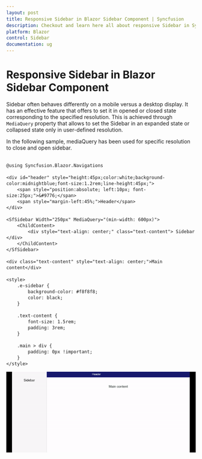 ```yaml
---
layout: post
title: Responsive Sidebar in Blazor Sidebar Component | Syncfusion
description: Checkout and learn here all about responsive Sidebar in Syncfusion Blazor Sidebar component and more.
platform: Blazor
control: Sidebar
documentation: ug
---
```


<!-- markdownlint-disable MD009 -->

# Responsive Sidebar in Blazor Sidebar Component

Sidebar often behaves differently on a mobile versus a desktop display. It has an effective feature that offers to set it in opened or closed state corresponding to the specified resolution. This is achieved through `MediaQuery` property that allows to set the Sidebar in an expanded state or collapsed state only in user-defined resolution.

In the following sample, mediaQuery has been used for specific resolution to close and open sidebar.

```cshtml

@using Syncfusion.Blazor.Navigations

<div id="header" style="height:45px;color:white;background-color:midnightblue;font-size:1.2rem;line-height:45px;">
    <span style="position:absolute; left:10px; font-size:25px;">&#9776;</span>
    <span style="margin-left:45%;">Header</span>
</div>

<SfSidebar Width="250px" MediaQuery="(min-width: 600px)">
    <ChildContent>
        <div style="text-align: center;" class="text-content"> Sidebar </div>
    </ChildContent>
</SfSidebar>

<div class="text-content" style="text-align: center;">Main content</div>

<style>
    .e-sidebar {
        background-color: #f8f8f8;
        color: black;
    }

    .text-content {
        font-size: 1.5rem;
        padding: 3rem;
    }

    .main > div {
        padding: 0px !important;
    }
</style>

```

![Displaying Auto close in Blazor Sidebar](./images/blazor-sidebar-auto-close.gif)